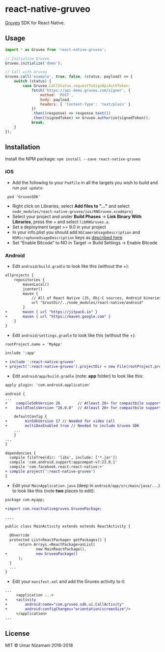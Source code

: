# react-native-gruveo

[Gruveo](https://www.gruveo.com/) SDK for React Native. 

## Usage

```js
import * as Gruveo from 'react-native-gruveo';

// Initialize Gruveo
Gruveo.initialize('demo');

// Call with Gruveo
Gruveo.call('example', true, false, (status, payload) => {
    switch (status) {
        case Gruveo.CallStatus.requestToSignApiAuthToken:
            fetch('https://api-demo.gruveo.com/signer', {
                method: 'POST',
                body: payload,
                headers: { 'Content-Type': 'text/plain' }
            })
            .then((response) => response.text())
            .then((signedToken) => Gruveo.authorize(signedToken));
            break;
    }
});
```

## Installation

Install the NPM package: `npm install --save react-native-gruveo`

### iOS

* Add the following to your `Podfile` in all the targets you wish to build and run `pod update`:
```
 pod 'GruveoSDK' 
```
* Right click on Libraries, select **Add files to "…"** and select `node_modules/react-native-gruveo/ios/RNGruveo.xcodeproj`
* Select your project and under **Build Phases** -> **Link Binary With Libraries**, press the + and select `libRNGruveo.a`.
* Set a deployment target >= 9.0 in your project
* In your info.plist you should add `NSCameraUsageDescription` and `NSMicrophoneUsageDescription` keys as [described here](https://about.gruveo.com/developers/ios-sdk/setup-usage/)
* Set “Enable Bitcode” to NO in Target -> Build Settings -> Enable Bitcode

### Android

* Edit `android/build.gradle` to look like this (without the +):

```diff
allprojects {
    repositories {
        mavenLocal()
        jcenter()
        maven {
            // All of React Native (JS, Obj-C sources, Android binaries) is installed from npm
            url "$rootDir/../node_modules/react-native/android"
        }
+       maven { url "https://jitpack.io" }
+       maven { url "https://maven.google.com" }
    }
}
```

* Edit `android/settings.gradle` to look like this (without the +):

```diff
rootProject.name = 'MyApp'

include ':app'

+ include ':react-native-gruveo'
+ project(':react-native-gruveo').projectDir = new File(rootProject.projectDir, '../node_modules/react-native-gruveo/android')
```

* Edit `android/app/build.gradle` (note: **app** folder) to look like this: 

```diff
apply plugin: 'com.android.application'

android {
...
+    compileSdkVersion 26        // Atleast 26+ for compaitbile support compat library
+    buildToolsVersion "26.0.0"  // Atleast 26+ for compaitbile support compat library

    defaultConfig {
+        minSdkVersion 17 // Needed for video call
+        multiDexEnabled true // Needed to include Gruveo SDK
    ...
    }
...
}

dependencies {
  compile fileTree(dir: 'libs', include: ['*.jar'])
  compile 'com.android.support:appcompat-v7:23.0.1'
  compile 'com.facebook.react:react-native:+'
+ compile project(':react-native-gruveo')
}
```

* Edit your `MainApplication.java` (deep in `android/app/src/main/java/...`) to look like this (note **two** places to edit):

```diff
package com.myapp;

+import com.reactnativegruveo.GruveoPackage;

....

public class MainActivity extends extends ReactActivity {

  @Override
  protected List<ReactPackage> getPackages() {
      return Arrays.<ReactPackage>asList(
              new MainReactPackage(),
+             new GruveoPackage()
      );
  }
  ...
}
```

- Edit your `manifest.xml` and add the Gruveo activity to it:

```diff
...
     <application ...>
+    <activity
+        android:name="com.gruveo.sdk.ui.CallActivity"
+        android:configChanges="orientation|screenSize"/>
     </application>
...
```

## License

MIT © Umar Nizamani 2016-2018
